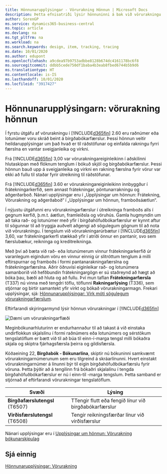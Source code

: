 ```yaml
---
title: Hönnunarupplýsingar - Vörurakning Hönnun | Microsoft Docs
description: Þetta efnisatriði lýsir hönnuninni á bak við vörurakningu í Business Central.
author: SorenGP
ms.service: dynamics365-business-central
ms.topic: article
ms.devlang: na
ms.tgt_pltfrm: na
ms.workload: na
ms.search.keywords: design, item, tracking, tracing
ms.date: 10/01/2020
ms.author: edupont
ms.openlocfilehash: a9cdea97b9753adbbe8128b674dc4161178bc6f8
ms.sourcegitcommit: ddbb5cede750df1baba4b3eab8fbed6744b5b9d6
ms.translationtype: HT
ms.contentlocale: is-IS
ms.lasthandoff: 10/01/2020
ms.locfileid: "3917427"
---
```

# <a name="design-details-item-tracking-design"></a>Hönnunarupplýsingarn: vörurakning hönnun
Í fyrstu útgáfu af vörurakningu í [!INCLUDE[d365fin](includes/d365fin_md.md)] 2.60 eru raðnúmer eða lotunúmer voru skráð beint á birgðabókarfærslur. Þessi hönnun veitir heildarupplýsingar um það hvað er til ráðstöfunar og einfalda rakningu fyrri færslna en vantar sveigjanleika og virkni.  

Frá [!INCLUDE[d365fin](includes/d365fin_md.md)] 3,00 var vörurakningareiginleikinn í aðskilinni hlutaskipan með flóknum tenglum í bókuð skjöl og birgðabókarfærslur. Þessi hönnun bauð upp á sveigjanleika og virkni en rakning færslna fyrir vörur var ekki að fullu til staðar fyrir útreikning til ráðstöfunar.  

Frá [!INCLUDE[d365fin](includes/d365fin_md.md)] 3.60 er vörurakningareiginleikinn innbyggður í frátekningarkerfið, sem annast frátekningar, pöntunarrakningu og aðgerðarboð. Nánari upplýsingar eru í „Upplýsingar um hönnun: Frátekning, Vörurakning og aðgerðaboð“ í „Upplýsingar um hönnun, framboðsáætlun“.  

Í nýjustu útgáfunni eru vörurakningarfærslur í útreikninga framboðs alls í gegnum kerfið, þ.m.t. áætlun, framleiðsla og vöruhús. Gamla hugmyndin um að taka rað- og lotunúmer með yfir í birgðahöfuðbókarfærslur er kynnt aftur til sögunnar til að tryggja auðvelt aðgengi að sögulegum gögnum til að nota við vörurakningu. Í tengslum við vörurakningarúrbætur í [!INCLUDE[d365fin](includes/d365fin_md.md)] 3,60, var frátekningarkerfi stækkað yfir í atriði önnur en pantanir, svo sem færslubækur, reikninga og kreditreikninga.  

Með því að bæta við rað- eða lotunúmerum vinnur frátekningarkerfið úr varanlegum eigindum vöru en vinnur einnig úr slitróttum tenglum á milli eftirspurnar og framboðs í formi pantanarakningafærslna og frátekningarfærslna. Aðrir öðruvísi eiginleikar rað- og lotunúmera samanborið við hefðbundin frátekningargögn er sú staðreynd að hægt að bóka þau, bæði að hluta og að fullu. Því mun taflan **Frátekningarfærsla** (T337) nú vinna með tengdri töflu, töflunni **Rakningarlýsing** (T336), sem stjórnar og birtir samantekt yfir virkt og bókað vörurakningarmagn. Frekari upplýsingar, sjá: [Hönnunarupplýsingar: Virk móti sögulegum vörurakningarfærslum](design-details-active-versus-historic-item-tracking-entries.md).  

Eftirfarandi skýringarmynd lýsir hönnun vörurakningar í [!INCLUDE[d365fin](includes/d365fin_md.md)]  

![Dæmi um vörurakningarflæði](media/design_details_item_tracking_design.png "Dæmi um vörurakningarflæði")  

Meginbókunarhluturinn er endurhannaður til að takast á við einstaka undirflokkun skjalslínu í formi raðnúmers eða lotunúmers og sérstökum tengslatöflum er bætt við til að búa til einn-í-marga tengsl milli bókaðra skjala og skiptra fjárhagsfærsla þeirra og gildisfærsla.  

Kóðaeining 22, **Birgðabók - Bókunarlína**, skiptir nú bókuninni samkvæmt vörurakningarnúmerunum sem eru tilgreind á skráarlínunni. Hvert einstakt vörurakningarnúmer á línunni býr til eigin birgðahöfuðbókarfærslu fyrir vöruna. Þetta þýðir að á tengilinn frá bókaðri skjalalínu í tengda birgðahöfuðbókarfærslur er nú í einn-til -marga tengslum. Þetta samband er stjórnað af eftirfarandi vörurakningar tengslatöflum.  

|Svæði|Lýsing|  
|---------------|---------------------------------------|  
|**Birgðafærslutengsl** (T6507)|TTengir flutt eða fengið línur við birgðabókarfærslur|  
|**Virðisfærslutengsl** (T6508)|Tengir reikningsfærðar línur við virðisfærslur|  

Nánari upplýsingar eru í [Upplýsingar um hönnun: Vörurakning bókunarskipulag](design-details-item-tracking-posting-structure.md)  

## <a name="see-also"></a>Sjá einnig  
[Hönnunarupplýsingar: Vörurakning](design-details-item-tracking.md)
